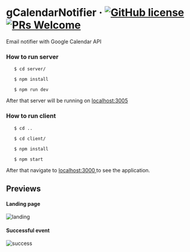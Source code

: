# gCalendarNotifier &middot; [![GitHub license](https://img.shields.io/badge/license-MIT-blue.svg)](https://opensource.org/licenses/MIT) [![PRs Welcome](https://img.shields.io/badge/PRs-welcome-brightgreen.svg)](https://github.com/dejvid98/gCalendarNotifier/pulls)

Email notifier with Google Calendar API

### How to run server

```
   $ cd server/
```

```
   $ npm install
```

```
   $ npm run dev
```

After that server will be running on [localhost:3005 ](http://localhost:3005)

### How to run client

```
   $ cd ..
```

```
   $ cd client/
```

```
   $ npm install
```

```
   $ npm start
```

After that navigate to [localhost:3000 ](http://localhost:3000) to see the application.

## Previews

#### Landing page

<img src="https://i.imgur.com/GOjVk4Y.png" alt="landing"/>

#### Successful event

<img src="https://i.imgur.com/U5GTXEi.png" alt="success"/>
